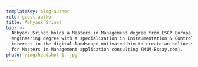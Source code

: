 ```yaml
---
templateKey: blog-author
role: guest-author
title: Abhyank Srinet
bio: >-
  Abhyank Srinet holds a Masters in Management degree from ESCP Europe & has an
  engineering degree with a specialization in Instrumentation & Control. His
  interest in the digital landscape motivated him to create an online start up
  for Masters in Management application consulting (MiM-Essay.com).
photo: /img/headshot-1-.jpg
---
```


